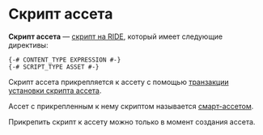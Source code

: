 # Скрипт ассета

**Скрипт ассета** — [скрипт на RIDE](/ru/ride/script.md), который имеет следующие директивы:

```ride
{-# CONTENT_TYPE EXPRESSION #-}
{-# SCRIPT_TYPE ASSET #-}
```

Скрипт ассета прикрепляется к ассету с помощью [транзакции установки скрипта ассета](/ru/blockchain/transaction-type/set-asset-script-transaction.md).

Ассет с прикрепленным к нему скриптом называется [смарт-ассетом](/ru/blockchain/token/smart-asset.md).

Прикрепить скрипт к ассету можно только в момент создания ассета.